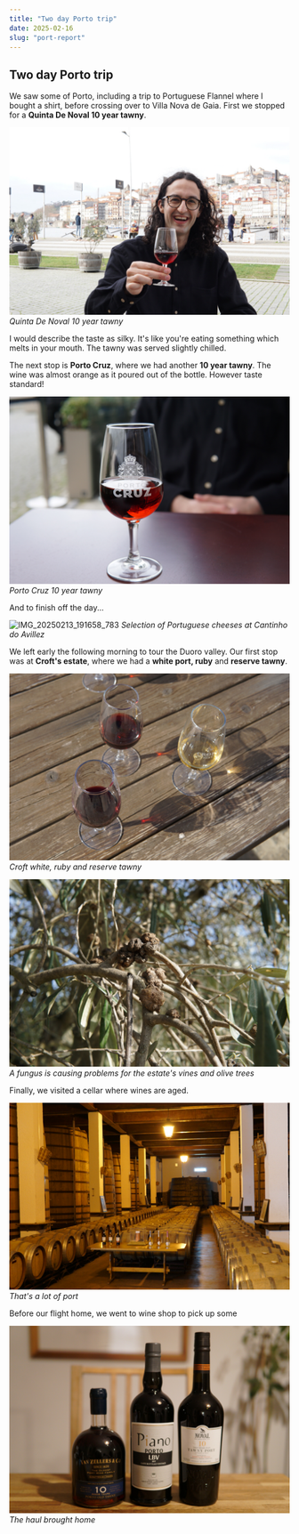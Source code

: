 ```yaml
---
title: "Two day Porto trip"
date: 2025-02-16
slug: "port-report"
---
```


## Two day Porto trip

We saw some of Porto, including a trip to Portuguese Flannel where I bought a shirt, before crossing over to Villa Nova de Gaia. First we stopped for a **Quinta De Noval 10 year tawny**.

![DSC03980](blog/port-report/DSC03980.JPG)
*Quinta De Noval 10 year tawny*

I would describe the taste as silky. It's like you're eating something which melts in your mouth. The tawny was served slightly chilled.

The next stop is **Porto Cruz**, where we had another **10 year tawny**. The wine was almost orange as it poured out of the bottle. However taste standard!

![DSC03990](blog/port-report/DSC03990.JPG)
*Porto Cruz 10 year tawny*

And to finish off the day...

![IMG_20250213_191658_783](blog/port-report/IMG_20250213_191658_783.jpg)
*Selection of Portuguese cheeses at Cantinho do Avillez*

We left early the following morning to tour the Duoro valley. Our first stop was at **Croft's estate**, where we had a **white port, ruby** and **reserve tawny**.

![DSC04019](blog/port-report/DSC04019.JPG)
*Croft white, ruby and reserve tawny*

![DSC04006](blog/port-report/DSC04006.JPG)
*A fungus is causing problems for the estate's vines and olive trees*

Finally, we visited a cellar where wines are aged.

![DSC04034](blog/port-report/DSC04034.JPG)
*That's a lot of port*

Before our flight home, we went to wine shop to pick up some 

![DSC04042](blog/port-report/DSC04042.JPG)
*The haul brought home*
